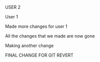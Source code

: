 USER 2



User 1

Made more changes for user 1

All the changes that we made are now gone

Making another change 

FINAL CHANGE FOR GIT REVERT 
